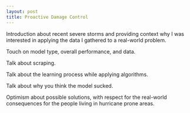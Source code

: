 ```yaml
---
layout: post
title: Proactive Damage Control
---
```


Introduction about recent severe storms and providing context why I was interested in
applying the data I gathered to a real-world problem.  

Touch on model type, overall performance, and data.

Talk about scraping.

Talk about the learning process while applying algorithms.

Talk about why you think the model sucked.

Optimism about possible solutions, with respect for the real-world consequences for the people living
in hurricane prone areas.
